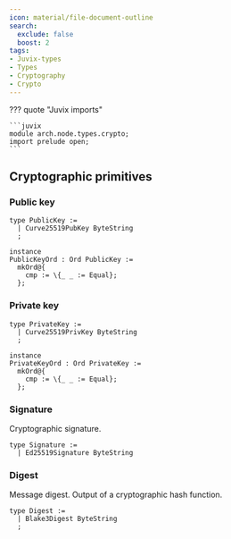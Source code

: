 ```yaml
---
icon: material/file-document-outline
search:
  exclude: false
  boost: 2
tags:
- Juvix-types
- Types
- Cryptography
- Crypto
---
```


??? quote "Juvix imports"

    ```juvix
    module arch.node.types.crypto;
    import prelude open;
    ```

## Cryptographic primitives

### Public key

```juvix
type PublicKey :=
  | Curve25519PubKey ByteString
  ;

instance
PublicKeyOrd : Ord PublicKey :=
  mkOrd@{
    cmp := \{_ _ := Equal};
  };
```

### Private key

```juvix
type PrivateKey :=
  | Curve25519PrivKey ByteString
  ;

instance
PrivateKeyOrd : Ord PrivateKey :=
  mkOrd@{
    cmp := \{_ _ := Equal};
  };
```

### Signature

Cryptographic signature.

```juvix
type Signature :=
  | Ed25519Signature ByteString
```

### Digest

Message digest.
Output of a cryptographic hash function.

```juvix
type Digest :=
  | Blake3Digest ByteString
  ;
```

